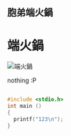 ## 胞弟端火鍋

# 端火鍋

![端火鍋](https://img.ttshow.tw/images/media/uploads/2020/08/24/0_CO8VdWx.jpg)

nothing :P


```C

#include <stdio.h>
int main ()
{
  printf("123\n");
}
```

